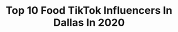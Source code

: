 ---
title: Top 10 Food TikTok Influencers In Dallas In 2020
description: >-
  Find top food TikTok influencers in Dallas in 2020. Most popular hashtags: #food #friends #gotthisforyou #dallas.
platform: TikTok
profiles:
  - username: "waleedeats"
    fullname: >-
      Waleed Maoed
    location: "United States"
    followers: 16453
    engagement: 959
    commentsToLikes: 0.036420
    id: cka0i7kfrcgi30i78kf9tbtt9
    verified: false
    hashtags: "#donuts, #buffet, #burrito, #tiktokarab"
  - username: "milkytreatsicecream"
    fullname: >-
      milkytreats
    location: "United States"
    followers: 56433
    engagement: 1399
    commentsToLikes: 0.007620
    id: ck9floc4sp50s0j786xuq7ekb
    verified: false
    hashtags: "#vibecheck, #munchies, #vday, #yummyyummy"
  - username: "trainerkat"
    fullname: >-
      TrainerKat
    location: "United States"
    followers: 5222
    engagement: 1073
    commentsToLikes: 0.053273
    id: ckae0xw0im6cl0i780ubyvqxq
    verified: false
    hashtags: "#strong, #coffeeislife, #getsome, #notfortheweak"
  - username: "originalgainsterr"
    fullname: >-
      originalgainsterrr
    location: "United States"
    followers: 81440
    engagement: 841
    commentsToLikes: 0.016998
    id: ck8kh4eirl9sa0j78m4na0x36
    verified: false
    hashtags: "#heysiri, #airforce, #texascheck, #barbershop"
  - username: "itsmejjp"
    fullname: >-
      Jessie
    location: "United States"
    followers: 3675
    engagement: 690
    commentsToLikes: 0.051566
    id: ckacffoibqqsi0i78s6bsuphw
    verified: false
    hashtags: "#tiktokfamous, #peanuttbutter, #exboyfriend, #dancechallenge"
  - username: "juandaniielz"
    fullname: >-
      Juan
    location: "United States"
    followers: 41577
    engagement: 1028
    commentsToLikes: 0.019748
    id: ck8s8jkwsu2ve0j788qv6g81j
    verified: false
    hashtags: "#imblind, #werkitfromhome, #butterglosspop, #color"
  - username: "chefshivanipatel"
    fullname: >-
      Shivani Patel
    location: "United States"
    followers: 2240
    engagement: 511
    commentsToLikes: 0.096132
    id: ckakodmk8azh70i78dq37epit
    verified: false
    hashtags: "#finalsathome, #sparkling, #gotthisforyou, #healthheroes"
  - username: "marthanle"
    fullname: >-
      Martha Le
    location: "United States"
    followers: 2484
    engagement: 342
    commentsToLikes: 0.053910
    id: ckaicc31ljyfx0i78b4r4ov3y
    verified: false
    hashtags: "#happyathome, #formyvalentine, #photoshoot, #randomthings"
  - username: "jwitchytv"
    fullname: >-
      jWitchy
    location: "United States"
    followers: 4443
    engagement: 1032
    commentsToLikes: 0.051695
    id: ck9ej6pwv0y410j782z3wn09t
    verified: false
    hashtags: "#grading, #seniorcitzen, #hikes, #danzaazteca"
  - username: "gabriellebleggi"
    fullname: >-
      Gabrielle Bleggi
    location: "United States"
    followers: 23376
    engagement: 1255
    commentsToLikes: 0.011824
    id: ck9dwocwtpv2j0j784n5zdwm1
    verified: false
    hashtags: "#tuna, #catfish, #ribeyesteak, #gabi"
---